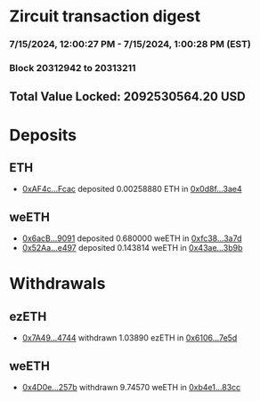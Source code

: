 # Zircuit transaction digest
### 7/15/2024, 12:00:27 PM - 7/15/2024, 1:00:28 PM (EST)
### Block 20312942 to 20313211

## Total Value Locked: 2092530564.20 USD

# Deposits
## ETH
- [0xAF4c...Fcac](https://etherscan.io/address/0xAF4c43464a5aD5aC45C6ECf14aDb92d0a35aFcac) deposited 0.00258880 ETH in [0x0d8f...3ae4](https://etherscan.io/tx/0xAF4c43464a5aD5aC45C6ECf14aDb92d0a35aFcac)
## weETH
- [0x6acB...9091](https://etherscan.io/address/0x6acBa0dDc37038A2CF8f240b9013686659359091) deposited 0.680000 weETH in [0xfc38...3a7d](https://etherscan.io/tx/0x6acBa0dDc37038A2CF8f240b9013686659359091)
- [0x52Aa...e497](https://etherscan.io/address/0x52Aa899454998Be5b000Ad077a46Bbe360F4e497) deposited 0.143814 weETH in [0x43ae...3b9b](https://etherscan.io/tx/0x52Aa899454998Be5b000Ad077a46Bbe360F4e497)
# Withdrawals
## ezETH
- [0x7A49...4744](https://etherscan.io/address/0x7A493Be5c2ce014cD049Bf178a1ac0Db1B434744) withdrawn 1.03890 ezETH in [0x6106...7e5d](https://etherscan.io/tx/0x7A493Be5c2ce014cD049Bf178a1ac0Db1B434744)
## weETH
- [0x4D0e...257b](https://etherscan.io/address/0x4D0e439ba905EB39aee88097433aDd619cf5257b) withdrawn 9.74570 weETH in [0xb4e1...83cc](https://etherscan.io/tx/0x4D0e439ba905EB39aee88097433aDd619cf5257b)
